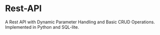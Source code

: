# Rest-API
A Rest API with Dynamic Parameter Handling and Basic CRUD Operations. Implemented in Python and SQL-lite.


